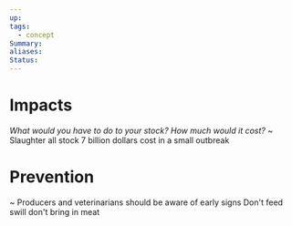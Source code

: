 ```yaml
---
up: 
tags:
  - concept
Summary: 
aliases: 
Status:
---
```

# Impacts
*What would you have to do to your stock? How much would it cost?*
~
Slaughter all stock
7 billion dollars cost in a small outbreak
<!--SR:!2025-03-14,4,270-->


# Prevention
~
Producers and veterinarians should be aware of early signs
Don't feed swill
don't bring in meat
<!--SR:!2025-03-13,3,250-->